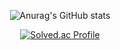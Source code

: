 <div align="center">
  
![Anurag's GitHub stats](https://github-readme-stats.vercel.app/api?username=dami0806&show_icons=true&theme=radical)

[![Solved.ac Profile](http://mazassumnida.wtf/api/v2/generate_badge?boj=dami0806)](https://solved.ac/dami0806/)

</div>

<!--
**dami0806/dami0806** is a ✨ _special_ ✨ repository because its `README.md` (this file) appears on your GitHub profile.

Here are some ideas to get you started:

- 🔭 I’m currently working on ...
- 🌱 I’m currently learning ...
- 👯 I’m looking to collaborate on ...
- 🤔 I’m looking for help with ...
- 💬 Ask me about ...
- 📫 How to reach me: ...
- 😄 Pronouns: ...
- ⚡ Fun fact: ...
-->
